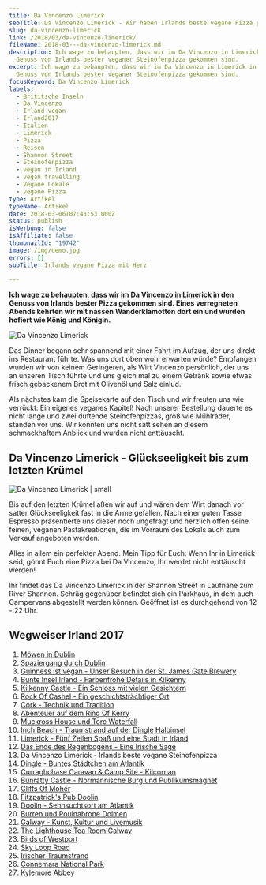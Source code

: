 ```yaml
---
title: Da Vincenzo Limerick
seoTitle: Da Vincenzo Limerick - Wir haben Irlands beste vegane Pizza probiert
slug: da-vincenzo-limerick
link: /2018/03/da-vincenzo-limerick/
fileName: 2018-03---da-vincenzo-limerick.md
description: Ich wage zu behaupten, dass wir im Da Vincenzo in Limerick in den
  Genuss von Irlands bester veganer Steinofenpizza gekommen sind.
excerpt: Ich wage zu behaupten, dass wir im Da Vincenzo in Limerick in den
  Genuss von Irlands bester veganer Steinofenpizza gekommen sind.
focusKeyword: Da Vincenzo Limerick
labels:
  - Brititsche Inseln
  - Da Vincenzo
  - Irland vegan
  - Irland2017
  - Italien
  - Limerick
  - Pizza
  - Reisen
  - Shannon Street
  - Steinofenpizza
  - vegan in Irland
  - vegan travelling
  - Vegane Lokale
  - vegane Pizza
type: Artikel
typeName: Artikel
date: 2018-03-06T07:43:53.000Z
status: publish
isWerbung: false
isAffiliate: false
thumbnailId: "19742"
image: /img/demo.jpg
errors: []
subTitle: Irlands vegane Pizza mit Herz
  
---
```


**Ich wage zu behaupten, dass wir im Da Vincenzo in
[Limerick](/2018/02/limerick/) in den Genuss von Irlands bester Pizza gekommen
sind. Eines verregneten Abends kehrten wir mit nassen Wanderklamotten dort ein
und wurden hofiert wie König und Königin.**

![Da Vincenzo Limerick](http://cardamonchai.com/wp-content/uploads/2018/02/40224375811_473ae7ca4c_z-300x300.jpg)

Das Dinner begann sehr spannend mit einer Fahrt im Aufzug, der uns direkt ins
Restaurant führte. Was uns dort oben wohl erwarten würde? Empfangen wurden wir
von keinem Geringeren, als Wirt Vincenzo persönlich, der uns an unseren Tisch
führte und uns gleich mal zu einem Getränk sowie etwas frisch gebackenem Brot
mit Olivenöl und Salz einlud.

Als nächstes kam die Speisekarte auf den Tisch und wir freuten uns wie verrückt:
Ein eigenes veganes Kapitel! Nach unserer Bestellung dauerte es nicht lange und
zwei duftende Steinofenpizzas, groß wie Mühlräder, standen vor uns. Wir konnten
uns nicht satt sehen an diesem schmackhaftem Anblick und wurden nicht
enttäuscht.

## Da Vincenzo Limerick - Glückseeligkeit bis zum letzten Krümel

![Da Vincenzo Limerick | small](http://cardamonchai.com/wp-content/uploads/2018/02/25353373347_b6ea5f0c27_z-200x267.jpg)

Bis auf den letzten Krümel aßen wir auf und wären dem Wirt danach vor satter
Glückseeligkeit fast in die Arme gefallen. Nach einer guten Tasse Espresso
präsentierte uns dieser noch ungefragt und herzlich offen seine feinen, veganen
Pastakreationen, die im Vorraum des Lokals auch zum Verkauf angeboten werden.

Alles in allem ein perfekter Abend. Mein Tipp für Euch: Wenn Ihr in Limerick
seid, gönnt Euch eine Pizza bei Da Vincenzo, Ihr werdet nicht enttäuscht werden!

Ihr findet das Da Vincenzo Limerick in der Shannon Street in Laufnähe zum River
Shannon. Schräg gegenüber befindet sich ein Parkhaus, in dem auch Campervans
abgestellt werden können. Geöffnet ist es durchgehend von 12 - 22 Uhr.

## Wegweiser Irland 2017

1.  [Möwen in Dublin](/2017/10/moewen-in-dublin/)
1.  [Spaziergang durch Dublin](/2017/10/kleiner-spaziergang-durch-dublin/)
1.  [Guinness ist vegan - Unser Besuch in der St. James Gate Brewery](/2017/10/guinness-ist-vegan-brauerei-besuch/)
1.  [Bunte Insel Irland - Farbenfrohe Details in Kilkenny](/2017/11/kilkenny-bunte-insel-irland/)
1.  [Kilkenny Castle - Ein Schloss mit vielen Gesichtern](/2017/11/kilkenny-castle/)
1.  [Rock Of Cashel - Ein geschichtsträchtiger Ort](/2017/11/rock-of-cashel/)
1.  [Cork - Technik und Tradition](/2017/12/cork/)
1.  [Abenteuer auf dem Ring Of Kerry](/2018/01/ring-of-kerry/)
1.  [Muckross House und Torc Waterfall](/2018/02/muckross-house-und-torc-waterfall-irland/)
1.  [Inch Beach - Traumstrand auf der Dingle Halbinsel](/2018/02/lieblingsstrand-inch-beach/)
1.  [Limerick - Fünf Zeilen Spaß und eine Stadt in Irland](/2018/02/limerick/)
1.  [Das Ende des Regenbogens - Eine Irische Sage](/2018/02/das-ende-des-regenbogens/)
1.  Da Vincenzo Limerick - Irlands beste vegane Steinofenpizza
1.  [Dingle - Buntes Städtchen am Atlantik](/2018/03/dingle/)
1.  [Curraghchase Caravan &amp; Camp Site - Kilcornan](/2018/03/curraghchase-caravan-camp-site/)
1.  [Bunratty Castle - Normannische Burg und Publikumsmagnet](/2018/03/bunratty-castle/)
1.  [Cliffs Of Moher](/2018/04/cliffs-of-moher/)
1.  [Fitzpatrick's Pub Doolin](/2018/04/fitzpatricks-pub-doolin/)
1.  [Doolin - Sehnsuchtsort am Atlantik](/2018/04/doolin/)
1.  [Burren und Poulnabrone Dolmen](/2018/04/poulnabrone-dolmen-burren/)
1.  [Galway - Kunst, Kultur und Livemusik](/2018/04/galway/)
1.  [The Lighthouse Tea Room Galway](/2018/05/the-lighthouse-tea-room-galway/)
1.  [Birds of Westport](/2018/05/birds-of-westport/)
1.  [Sky Loop Road](/2018/05/sky-loop-road-clifden/)
1.  [Irischer Traumstrand](/2018/05/irischer-traumstrand/)
1.  [Connemara National Park](/2018/05/connemara-national-park/)
1.  [Kylemore Abbey](/2018/05/kylemore-abbey/)

  